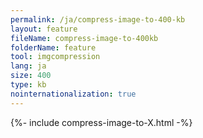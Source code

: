 ```yaml
---
permalink: /ja/compress-image-to-400-kb
layout: feature
fileName: compress-image-to-400kb
folderName: feature
tool: imgcompression
lang: ja
size: 400
type: kb
nointernationalization: true
---
```

{%- include compress-image-to-X.html -%}       
